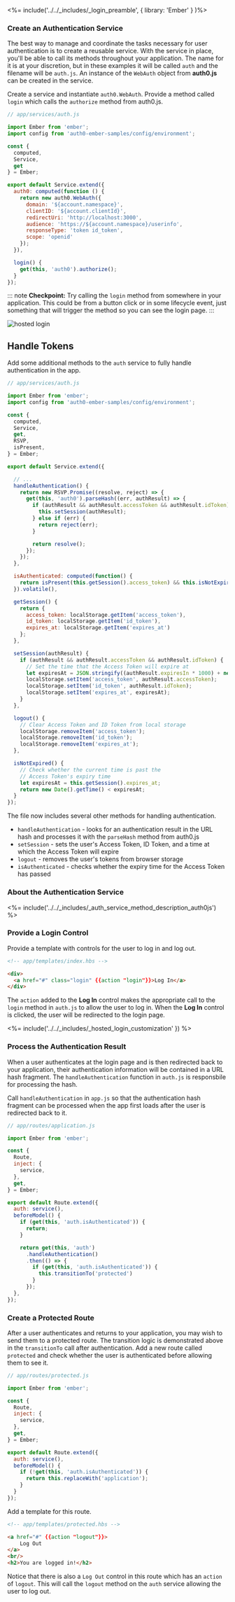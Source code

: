 <%= include('../../_includes/_login_preamble', { library: 'Ember' } )%>

### Create an Authentication Service

The best way to manage and coordinate the tasks necessary for user authentication is to create a reusable service. With the service in place, you'll be able to call its methods throughout your application. The name for it is at your discretion, but in these examples it will be called `auth` and the filename will be `auth.js`. An instance of the `WebAuth` object from **auth0.js** can be created in the service.

Create a service and instantiate `auth0.WebAuth`. Provide a method called `login` which calls the `authorize` method from auth0.js.

```js
// app/services/auth.js

import Ember from 'ember';
import config from 'auth0-ember-samples/config/environment';

const {
  computed,
  Service,
  get
} = Ember;

export default Service.extend({
  auth0: computed(function () {
    return new auth0.WebAuth({
      domain: '${account.namespace}',
      clientID: '${account.clientId}',
      redirectUri: 'http://localhost:3000',
      audience: 'https://${account.namespace}/userinfo',
      responseType: 'token id_token',
      scope: 'openid'
    });
  }),

  login() {
    get(this, 'auth0').authorize();
  }
});
```

::: note
**Checkpoint:** Try calling the `login` method from somewhere in your application. This could be from a button click or in some lifecycle event, just something that will trigger the method so you can see the login page.
:::

![hosted login](/media/articles/web/hosted-login.png)

## Handle Tokens

Add some additional methods to the `auth` service to fully handle authentication in the app.

```js
// app/services/auth.js

import Ember from 'ember';
import config from 'auth0-ember-samples/config/environment';

const {
  computed,
  Service,
  get,
  RSVP,
  isPresent,
} = Ember;

export default Service.extend({

  // ...
  handleAuthentication() {
    return new RSVP.Promise((resolve, reject) => {
      get(this, 'auth0').parseHash((err, authResult) => {
        if (authResult && authResult.accessToken && authResult.idToken) {
          this.setSession(authResult);
        } else if (err) {
          return reject(err);
        }

        return resolve();
      });
    });
  },

  isAuthenticated: computed(function() {
    return isPresent(this.getSession().access_token) && this.isNotExpired();
  }).volatile(),

  getSession() {
    return {
      access_token: localStorage.getItem('access_token'),
      id_token: localStorage.getItem('id_token'),
      expires_at: localStorage.getItem('expires_at')
    };
  },

  setSession(authResult) {
    if (authResult && authResult.accessToken && authResult.idToken) {
      // Set the time that the Access Token will expire at
      let expiresAt = JSON.stringify((authResult.expiresIn * 1000) + new Date().getTime());
      localStorage.setItem('access_token', authResult.accessToken);
      localStorage.setItem('id_token', authResult.idToken);
      localStorage.setItem('expires_at', expiresAt);
    }
  },

  logout() {
    // Clear Access Token and ID Token from local storage
    localStorage.removeItem('access_token');
    localStorage.removeItem('id_token');
    localStorage.removeItem('expires_at');
  },

  isNotExpired() {
    // Check whether the current time is past the
    // Access Token's expiry time
    let expiresAt = this.getSession().expires_at;
    return new Date().getTime() < expiresAt;
  }
});

```

The file now includes several other methods for handling authentication.

* `handleAuthentication` - looks for an authentication result in the URL hash and processes it with the `parseHash` method from auth0.js
* `setSession` - sets the user's Access Token, ID Token, and a time at which the Access Token will expire
* `logout` - removes the user's tokens from browser storage
* `isAuthenticated` - checks whether the expiry time for the Access Token has passed

### About the Authentication Service

<%= include('../../_includes/_auth_service_method_description_auth0js') %>

### Provide a Login Control

Provide a template with controls for the user to log in and log out.

```html
<!-- app/templates/index.hbs -->

<div>
  <a href="#" class="login" {{action "login"}}>Log In</a>
</div>
```

The `action` added to the **Log In** control makes the appropriate call to the `login` method in `auth.js` to allow the user to log in. When the **Log In** control is clicked, the user will be redirected to the login page.

<%= include('../../_includes/_hosted_login_customization' }) %>

### Process the Authentication Result

When a user authenticates at the login page and is then redirected back to your application, their authentication information will be contained in a URL hash fragment. The `handleAuthentication` function in `auth.js` is responsbile for processing the hash.

Call `handleAuthentication` in `app.js` so that the authentication hash fragment can be processed when the app first loads after the user is redirected back to it.

```js
// app/routes/application.js

import Ember from 'ember';

const {
  Route,
  inject: {
    service,
  },
  get,
} = Ember;

export default Route.extend({
  auth: service(),
  beforeModel() {
    if (get(this, 'auth.isAuthenticated')) {
      return;
    }

    return get(this, 'auth')
      .handleAuthentication()
      .then(() => {
        if (get(this, 'auth.isAuthenticated')) {
          this.transitionTo('protected')
        }
      });
  },
});
```

### Create a Protected Route

After a user authenticates and returns to your application, you may wish to send them to a protected route. The transition logic is demonstrated above in the `transitionTo` call after authentication. Add a new route called `protected` and check whether the user is authenticated before allowing them to see it.

```js
// app/routes/protected.js

import Ember from 'ember';

const {
  Route,
  inject: {
    service,
  },
  get,
} = Ember;

export default Route.extend({
  auth: service(),
  beforeModel() {
    if (!get(this, 'auth.isAuthenticated')) {
      return this.replaceWith('application');
    }
  }
});
```

Add a template for this route.

```html
<!-- app/templates/protected.hbs -->

<a href="#" {{action "logout"}}>
    Log Out
</a>
<br/>
<h2>You are logged in!</h2>
```

Notice that there is also a `Log Out` control in this route which has an `action` of `logout`. This will call the `logout` method on the `auth` service allowing the user to log out.
